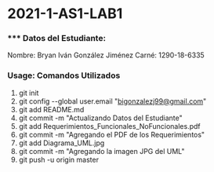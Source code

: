 # 2021-1-AS1-LAB1
### *** Datos del Estudiante:

Nombre: Bryan Iván González Jiménez
Carné: 1290-18-6335

### Usage: Comandos Utilizados

1. git init
2. git config --global user.email "bigonzalezj99@gmail.com"
3. git add README.md
4. git commit -m "Actualizando Datos del Estudiante"
5. git add Requerimientos_Funcionales_NoFuncionales.pdf
6. git commit -m "Agregando el PDF de los Requerimientos"
7. git add Diagrama_UML.jpg
8. git commit -m "Agregando la imagen JPG del UML"
9. git push -u origin master
